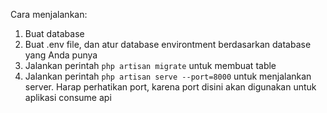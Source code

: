 Cara menjalankan:
<ol>
    <li>Buat database</li>
    <li>Buat .env file, dan atur database environtment berdasarkan database yang Anda punya</li>
    <li>Jalankan perintah <code>php artisan migrate</code> untuk membuat table</li>
    <li>Jalankan perintah <code>php artisan serve --port=8000</code> untuk menjalankan server. Harap perhatikan port, karena port disini akan digunakan untuk aplikasi consume api</li>
</ol>
